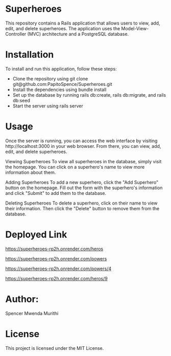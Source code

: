 # Superheroes
This repository contains a Rails application that allows users to view, add, edit, and delete superheroes. The application uses the Model-View-Controller (MVC) architecture and a PostgreSQL database.

# Installation
To install and run this application, follow these steps:

<ul>
  <li>Clone the repository using git clone git@github.com:PapitoSpence/Superheroes.git</li>
  <li>Install the dependencies using bundle install</li>
  <li>Set up the database by running rails db:create, rails db:migrate, and rails db:seed</li>
  <li>Start the server using rails server</li>
  </ul>
  

# Usage
Once the server is running, you can access the web interface by visiting http://localhost:3000 in your web browser. From there, you can view, add, edit, and delete superheroes.

Viewing Superheroes
To view all superheroes in the database, simply visit the homepage. You can click on a superhero's name to view more information about them.

Adding Superheroes
To add a new superhero, click the "Add Superhero" button on the homepage. Fill out the form with the superhero's information and click "Submit" to add them to the database.

Deleting Superheroes
To delete a superhero, click on their name to view their information. Then click the "Delete" button to remove them from the database.

# Deployed Link
https://superheroes-rp2h.onrender.com/heros

https://superheroes-rp2h.onrender.com/powers

https://superheroes-rp2h.onrender.com/powers/4

https://superheroes-rp2h.onrender.com/heros/9

# Author:
Spencer Mwenda Murithi

# License
This project is licensed under the MIT License. 
